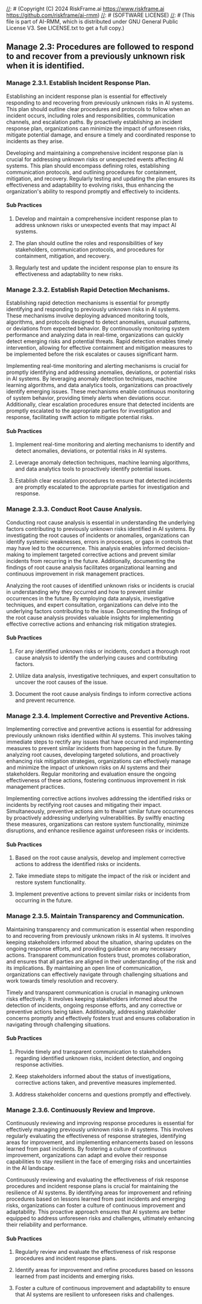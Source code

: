 [//]: # (COPYRIGHT)
[//]: # (RiskFrame.ai - AI Risk Management and Resilience Framework)
[//]: # (Copyright (C) 2024 RiskFrame.ai https://www.riskframe.ai https://github.com/riskframe/ai-rmm)
[//]: # (SOFTWARE LICENSE)
[//]: # (This file is part of AI-RMM, which is distributed under GNU General Public License V3. See LICENSE.txt to get a full copy.)
    
## Manage 2.3: Procedures are followed to respond to and recover from a previously unknown risk when it is identified.

### Manage 2.3.1. Establish Incident Response Plan.

Establishing an incident response plan is essential for effectively responding to and recovering from previously unknown risks in AI systems. This plan should outline clear procedures and protocols to follow when an incident occurs, including roles and responsibilities, communication channels, and escalation paths. By proactively establishing an incident response plan, organizations can minimize the impact of unforeseen risks, mitigate potential damage, and ensure a timely and coordinated response to incidents as they arise.

Developing and maintaining a comprehensive incident response plan is crucial for addressing unknown risks or unexpected events affecting AI systems. This plan should encompass defining roles, establishing communication protocols, and outlining procedures for containment, mitigation, and recovery. Regularly testing and updating the plan ensures its effectiveness and adaptability to evolving risks, thus enhancing the organization's ability to respond promptly and effectively to incidents.

#### Sub Practices

1. Develop and maintain a comprehensive incident response plan to address unknown risks or unexpected events that may impact AI systems.

2. The plan should outline the roles and responsibilities of key stakeholders, communication protocols, and procedures for containment, mitigation, and recovery.

3. Regularly test and update the incident response plan to ensure its effectiveness and adaptability to new risks.

### Manage 2.3.2. Establish Rapid Detection Mechanisms.

Establishing rapid detection mechanisms is essential for promptly identifying and responding to previously unknown risks in AI systems. These mechanisms involve deploying advanced monitoring tools, algorithms, and protocols designed to detect anomalies, unusual patterns, or deviations from expected behavior. By continuously monitoring system performance and analyzing data in real-time, organizations can quickly detect emerging risks and potential threats. Rapid detection enables timely intervention, allowing for effective containment and mitigation measures to be implemented before the risk escalates or causes significant harm.

Implementing real-time monitoring and alerting mechanisms is crucial for promptly identifying and addressing anomalies, deviations, or potential risks in AI systems. By leveraging anomaly detection techniques, machine learning algorithms, and data analytics tools, organizations can proactively identify emerging issues. These mechanisms enable continuous monitoring of system behavior, providing timely alerts when deviations occur. Additionally, clear escalation procedures ensure that detected incidents are promptly escalated to the appropriate parties for investigation and response, facilitating swift action to mitigate potential risks.

#### Sub Practices

1. Implement real-time monitoring and alerting mechanisms to identify and detect anomalies, deviations, or potential risks in AI systems.

2. Leverage anomaly detection techniques, machine learning algorithms, and data analytics tools to proactively identify potential issues.

3. Establish clear escalation procedures to ensure that detected incidents are promptly escalated to the appropriate parties for investigation and response.

### Manage 2.3.3. Conduct Root Cause Analysis.

Conducting root cause analysis is essential in understanding the underlying factors contributing to previously unknown risks identified in AI systems. By investigating the root causes of incidents or anomalies, organizations can identify systemic weaknesses, errors in processes, or gaps in controls that may have led to the occurrence. This analysis enables informed decision-making to implement targeted corrective actions and prevent similar incidents from recurring in the future. Additionally, documenting the findings of root cause analysis facilitates organizational learning and continuous improvement in risk management practices.

Analyzing the root causes of identified unknown risks or incidents is crucial in understanding why they occurred and how to prevent similar occurrences in the future. By employing data analysis, investigative techniques, and expert consultation, organizations can delve into the underlying factors contributing to the issue. Documenting the findings of the root cause analysis provides valuable insights for implementing effective corrective actions and enhancing risk mitigation strategies.

#### Sub Practices

1. For any identified unknown risks or incidents, conduct a thorough root cause analysis to identify the underlying causes and contributing factors.

2. Utilize data analysis, investigative techniques, and expert consultation to uncover the root causes of the issue.

3. Document the root cause analysis findings to inform corrective actions and prevent recurrence.

### Manage 2.3.4. Implement Corrective and Preventive Actions.

Implementing corrective and preventive actions is essential for addressing previously unknown risks identified within AI systems. This involves taking immediate steps to rectify any issues that have occurred and implementing measures to prevent similar incidents from happening in the future. By analyzing root causes, developing targeted solutions, and proactively enhancing risk mitigation strategies, organizations can effectively manage and minimize the impact of unknown risks on AI systems and their stakeholders. Regular monitoring and evaluation ensure the ongoing effectiveness of these actions, fostering continuous improvement in risk management practices.

Implementing corrective actions involves addressing the identified risks or incidents by rectifying root causes and mitigating their impact. Simultaneously, preventive actions aim to thwart similar future occurrences by proactively addressing underlying vulnerabilities. By swiftly enacting these measures, organizations can restore system functionality, minimize disruptions, and enhance resilience against unforeseen risks or incidents.

#### Sub Practices

1. Based on the root cause analysis, develop and implement corrective actions to address the identified risks or incidents.

2. Take immediate steps to mitigate the impact of the risk or incident and restore system functionality.

3. Implement preventive actions to prevent similar risks or incidents from occurring in the future.

### Manage 2.3.5. Maintain Transparency and Communication.

Maintaining transparency and communication is essential when responding to and recovering from previously unknown risks in AI systems. It involves keeping stakeholders informed about the situation, sharing updates on the ongoing response efforts, and providing guidance on any necessary actions. Transparent communication fosters trust, promotes collaboration, and ensures that all parties are aligned in their understanding of the risk and its implications. By maintaining an open line of communication, organizations can effectively navigate through challenging situations and work towards timely resolution and recovery.

Timely and transparent communication is crucial in managing unknown risks effectively. It involves keeping stakeholders informed about the detection of incidents, ongoing response efforts, and any corrective or preventive actions being taken. Additionally, addressing stakeholder concerns promptly and effectively fosters trust and ensures collaboration in navigating through challenging situations.

#### Sub Practices

1. Provide timely and transparent communication to stakeholders regarding identified unknown risks, incident detection, and ongoing response activities.

2. Keep stakeholders informed about the status of investigations, corrective actions taken, and preventive measures implemented.

3. Address stakeholder concerns and questions promptly and effectively.

### Manage 2.3.6. Continuously Review and Improve.

Continuously reviewing and improving response procedures is essential for effectively managing previously unknown risks in AI systems. This involves regularly evaluating the effectiveness of response strategies, identifying areas for improvement, and implementing enhancements based on lessons learned from past incidents. By fostering a culture of continuous improvement, organizations can adapt and evolve their response capabilities to stay resilient in the face of emerging risks and uncertainties in the AI landscape.

Continuously reviewing and evaluating the effectiveness of risk response procedures and incident response plans is crucial for maintaining the resilience of AI systems. By identifying areas for improvement and refining procedures based on lessons learned from past incidents and emerging risks, organizations can foster a culture of continuous improvement and adaptability. This proactive approach ensures that AI systems are better equipped to address unforeseen risks and challenges, ultimately enhancing their reliability and performance.

#### Sub Practices

1. Regularly review and evaluate the effectiveness of risk response procedures and incident response plans.

2. Identify areas for improvement and refine procedures based on lessons learned from past incidents and emerging risks.

3. Foster a culture of continuous improvement and adaptability to ensure that AI systems are resilient to unforeseen risks and challenges.

